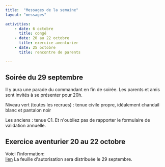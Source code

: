 ```yaml
---
title:  "Messages de la semaine"
layout: "messages"

activities: 
    - date: 6 octobre
      title: congé
    - date: 20 au 22 octobre
      title: exercice aventurier
    - date: 25 octobre
      title: rencontre de parents

---
```

 
## Soirée du 29 septembre 
 
Il y aura une parade du commandant en fin de soirée. Les parents et amis sont invités à se présenter pour 20h.

Niveau vert (toutes les recrues) : tenue civile propre, idéalement chandail blanc et pantalon noir

Les anciens : tenue C1. Et n'oubliez pas de rapporter le formulaire de validation annuelle.

## Exercice aventurier 20 au 22 octobre
 
Voici l'information:  
[lien]([https://1drv.ms/b/s!AkTIfKmoB8nugfpur1EJMgbHt3Js0g?e=s0jbE5])
La feuille d'autorisation sera distribuée le 29 septembre.

